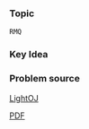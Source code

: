 
### Topic

    RMQ


### Key Idea



### Problem source

[LightOJ](http://lightoj.com/volume_showproblem.php?problem=1081)

[PDF](http://lightoj.com/volume_showproblem.php?problem=1081&language=english&type=pdf)

